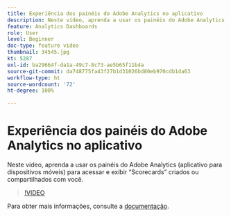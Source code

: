 ```yaml
---
title: Experiência dos painéis do Adobe Analytics no aplicativo
description: Neste vídeo, aprenda a usar os painéis do Adobe Analytics (aplicativo para dispositivos móveis) para acessar e exibir “Scorecards” criados ou compartilhados com você.
feature: Analytics Dashboards
role: User
level: Beginner
doc-type: feature video
thumbnail: 34545.jpg
kt: 5287
exl-id: ba29664f-da1a-49c7-8c73-ae5b65f11b4a
source-git-commit: da748775fa43f27b1d31026bd80eb970cdb1da63
workflow-type: ht
source-wordcount: '72'
ht-degree: 100%

---
```


# Experiência dos painéis do Adobe Analytics no aplicativo

Neste vídeo, aprenda a usar os painéis do Adobe Analytics (aplicativo para dispositivos móveis) para acessar e exibir “Scorecards” criados ou compartilhados com você.

>[!VIDEO](https://video.tv.adobe.com/v/34545/?quality=12)

Para obter mais informações, consulte a [documentação](https://experienceleague.adobe.com/docs/analytics/analyze/mobapp/home.html?lang=pt-BR).
